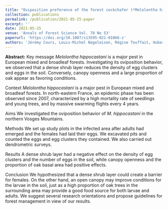 ```yaml
---
title: "Oviposition preference of the forest cockchafer (*Melolontha hippocastani* Fabr. 1801) at the stand scale depends on oak proportion, canopy openness and ground accessibility"
collection: publications
permalink: /publication/2021-05-25-paper
excerpt: ''
date: 2021-05-25
venue: 'Annals of Forest Science Vol. 78 No 53'
paperurl: 'https://doi.org/10.1007/s13595-021-01066-z'
authors: 'Jérémy Cours, Louis-Michel Nageleisen, Régine Touffait, Hubert Schmuck, Stéphane Brault, Nathalie Breda, Claudine Richter, Francois-Xavier Saintonge, Vincent Boulanger'
---
```


**Abstract:** Key message
*Melolontha hippocastani* is a major pest in European mixed and broadleaf forests. Investigating its oviposition behavior, we observed that a dense shrub layer reduces the density of egg clusters and eggs in the soil. Conversely, canopy openness and a large proportion of oak appear as favoring conditions.

Context
*Melolontha hippocastani* is a major pest in European mixed and broadleaf forests. In north-eastern France, an epidemic phase has been observed since 2007, characterized by a high mortality rate of seedlings and young trees, and by massive swarming flights every 4 years.

Aims
We investigated the oviposition behavior of *M. hippocastani* in the northern Vosges Mountains.

Methods
We set up study plots in the infected area after adults had emerged and the females had laid their eggs. We excavated pits and counted the eggs and egg clusters they contained. We also carried out dendrometric surveys.

Results
A dense shrub layer had a negative effect on the density of egg clusters and the number of eggs in the soil, while canopy openness and the proportion of oak basal area had positive effects.

Conclusion
We hypothesized that a dense shrub layer could create a barrier for females. On the other hand, an open canopy may improve conditions for the larvae in the soil, just as a high proportion of oak trees in the surrounding area may provide a good food source for both larvae and adults. We suggest several research orientations and propose guidelines for forest management in view of our results.